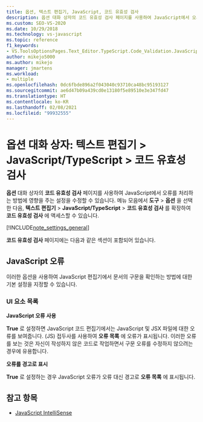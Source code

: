 ```yaml
---
title: 옵션, 텍스트 편집기, JavaScript, 코드 유효성 검사
description: 옵션 대화 상자의 코드 유효성 검사 페이지를 사용하여 JavaScript에서 오류를 처리하는 방법에 영향을 주는 설정을 수정하는 방법을 알아봅니다.
ms.custom: SEO-VS-2020
ms.date: 10/29/2018
ms.technology: vs-javascript
ms.topic: reference
f1_keywords:
- VS.ToolsOptionsPages.Text_Editor.TypeScript.Code_Validation.JavaScript_Errors
author: mikejo5000
ms.author: mikejo
manager: jmartens
ms.workload:
- multiple
ms.openlocfilehash: 0dc6fbde896a2f043040c93710ca48bc95193127
ms.sourcegitcommit: ae6d47b09a439cd0e13180f5e89510e3e347fd47
ms.translationtype: HT
ms.contentlocale: ko-KR
ms.lasthandoff: 02/08/2021
ms.locfileid: "99932555"
---
```

# <a name="options-dialog-box-text-editor--javascripttypescript--code-validation"></a>옵션 대화 상자: 텍스트 편집기 \> JavaScript/TypeScript \> 코드 유효성 검사

**옵션** 대화 상자의 **코드 유효성 검사** 페이지를 사용하여 JavaScript에서 오류를 처리하는 방법에 영향을 주는 설정을 수정할 수 있습니다. 메뉴 모음에서 **도구** > **옵션** 을 선택한 다음, **텍스트 편집기** > **JavaScript/TypeScript** > **코드 유효성 검사** 를 확장하여 **코드 유효성 검사** 에 액세스할 수 있습니다.

[!INCLUDE[note_settings_general](../../data-tools/includes/note_settings_general_md.md)]

**코드 유효성 검사** 페이지에는 다음과 같은 섹션이 포함되어 있습니다.

## <a name="javascript-errors"></a>JavaScript 오류

이러한 옵션을 사용하여 JavaScript 편집기에서 문서의 구문을 확인하는 방법에 대한 기본 설정을 지정할 수 있습니다.

### <a name="uielement-list"></a>UI 요소 목록

**JavaScript 오류 사용**

**True** 로 설정하면 JavaScript 코드 편집기에서는 JavaScript 및 JSX 파일에 대한 오류를 보여줍니다. (JS) 접두사를 사용하여 **오류 목록** 에 오류가 표시됩니다. 이러한 오류를 보는 것은 자신이 작성하지 않은 코드로 작업하면서 구문 오류를 수정하지 않으려는 경우에 유용합니다.

**오류를 경고로 표시**

**True** 로 설정하는 경우 JavaScript 오류가 오류 대신 경고로 **오류 목록** 에 표시됩니다.

## <a name="see-also"></a>참고 항목

- [JavaScript IntelliSense](../../ide/javascript-intellisense.md)